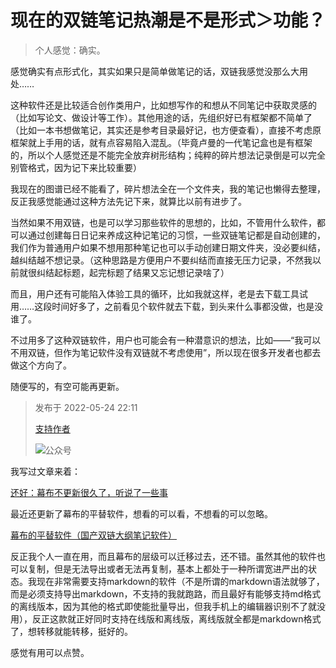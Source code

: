 # 现在的双链笔记热潮是不是形式＞功能？
> 个人感觉：确实。

感觉确实有点形式化，其实如果只是简单做笔记的话，双链我感觉没那么大用处……

这种软件还是比较适合创作类用户，比如想写作的和想从不同笔记中获取灵感的（比如写论文、做设计等工作）。其他用途的话，先组织好已有框架都不简单了（比如一本书想做笔记，其实还是参考目录最好记，也方便查看），直接不考虑原框架就上手用的话，就有点容易陷入混乱。（毕竟卢曼的一代笔记盒也是有框架的，所以个人感觉还是不能完全放弃树形结构；纯粹的碎片想法记录倒是可以完全别管格式，因为记下来比较重要）

我现在的图谱已经不能看了，碎片想法全在一个文件夹，我的笔记也懒得去整理，反正我感觉能通过这种方法先记下来，就算比以前有进步了。

当然如果不用双链，也是可以学习那些软件的思想的，比如，不管用什么软件，都可以通过创建每日日记来养成这种记笔记的习惯，一些双链笔记都是自动创建的，我们作为普通用户如果不想用那种笔记也可以手动创建日期文件夹，没必要纠结，越纠结越不想记录。（这种思路是方便用户不要纠结而直接无压力记录，不然我以前就很纠结起标题，起完标题了结果又忘记想记录啥了）

而且，用户还有可能陷入体验工具的循环，比如我就这样，老是去下载工具试用……这段时间好多了，之前看见个软件就去下载，到头来什么事都没做，也是没谁了。

不过用多了这种双链软件，用户也可能会有一种潜意识的想法，比如——“我可以不用双链，但作为笔记软件没有双链就不考虑使用”，所以现在很多开发者也都去做这个方向了。

随便写的，有空可能再更新。

> 发布于 2022-05-24 22:11
> 
> [支持作者](https://mp.weixin.qq.com/s?__biz=MzU4MjY5OTM5OQ==&mid=2247485369&idx=1&sn=5274fcbac4b25c2e767a7dbbab94e88b&chksm=fdb51751cac29e4729696aea3122bae32974c958dffc44c363773fd43353f662f61a4c6d6460&token=1503143501&lang=zh_CN#rd)
> 
> ![公众号](https://raw.staticdn.net/Amoscey/amosFiles/main/010acode-githubnote/amoscey.github.io/ahome/aa-qa/%E7%8E%B0%E5%9C%A8%E7%9A%84%E5%8F%8C%E9%93%BE%E7%AC%94%E8%AE%B0%E7%83%AD%E6%BD%AE%E6%98%AF%E4%B8%8D%E6%98%AF%E5%BD%A2%E5%BC%8F%EF%BC%9E%E5%8A%9F%E8%83%BD%EF%BC%9F.md/280765013249979)

<!--
 ![公众号](https://raw.githubusercontent.com/Amoscey/amosFiles/main/010acode-githubnote/amoscey.github.io/ahome/aa-qa/%E7%8E%B0%E5%9C%A8%E7%9A%84%E5%8F%8C%E9%93%BE%E7%AC%94%E8%AE%B0%E7%83%AD%E6%BD%AE%E6%98%AF%E4%B8%8D%E6%98%AF%E5%BD%A2%E5%BC%8F%EF%BC%9E%E5%8A%9F%E8%83%BD%EF%BC%9F.md/280765013249979)
![fastgit](https://raw.fastgit.org/Amoscey/amosFiles/main/010acode-githubnote/amoscey.github.io/ahome/aa-qa/%E7%8E%B0%E5%9C%A8%E7%9A%84%E5%8F%8C%E9%93%BE%E7%AC%94%E8%AE%B0%E7%83%AD%E6%BD%AE%E6%98%AF%E4%B8%8D%E6%98%AF%E5%BD%A2%E5%BC%8F%EF%BC%9E%E5%8A%9F%E8%83%BD%EF%BC%9F.md/280765013249979)

？？
![seven](https://raw.sevencdn.com/Amoscey/amosFiles/main/010acode-githubnote/amoscey.github.io/ahome/aa-qa/%E7%8E%B0%E5%9C%A8%E7%9A%84%E5%8F%8C%E9%93%BE%E7%AC%94%E8%AE%B0%E7%83%AD%E6%BD%AE%E6%98%AF%E4%B8%8D%E6%98%AF%E5%BD%A2%E5%BC%8F%EF%BC%9E%E5%8A%9F%E8%83%BD%EF%BC%9F.md/280765013249979)

![sta](https://raw.staticdn.net/Amoscey/amosFiles/main/010acode-githubnote/amoscey.github.io/ahome/aa-qa/%E7%8E%B0%E5%9C%A8%E7%9A%84%E5%8F%8C%E9%93%BE%E7%AC%94%E8%AE%B0%E7%83%AD%E6%BD%AE%E6%98%AF%E4%B8%8D%E6%98%AF%E5%BD%A2%E5%BC%8F%EF%BC%9E%E5%8A%9F%E8%83%BD%EF%BC%9F.md/280765013249979)

？？

* 123123131
    * 123213213

-->

我写过文章来着：

[还好：幕布不更新很久了，听说了一些事](https://zhuanlan.zhihu.com/p/487510940)

最近还更新了幕布的平替软件，想看的可以看，不想看的可以忽略。

[幕布的平替软件（国产双链大纲笔记软件）​](https://mp.weixin.qq.com/s?__biz=MzU4MjY5OTM5OQ==&mid=2247485382&idx=1&sn=10a70f65b9c61e0e4c5256273e1ee3d0&chksm=fdb5172ecac29e38dc9a86068c499e1d75507e9b0e6b8644c0cadcc4b5341877b7cef1fd6549&token=1503143501&lang=zh_CN#rd)

反正我个人一直在用，而且幕布的层级可以迁移过去，还不错。虽然其他的软件也可以复制，但是无法导出或者无法再复制，基本上都处于一种所谓宽进严出的状态。我现在非常需要支持markdown的软件（不是所谓的markdown语法就够了，而是必须支持导出markdown，不支持的我就跑路，而且最好有能够支持md格式的离线版本，因为其他的格式即使能批量导出，但我手机上的编辑器识别不了就没用），反正这款就正好同时支持在线版和离线版，离线版就全都是markdown格式了，想转移就能转移，挺好的。

感觉有用可以点赞。

